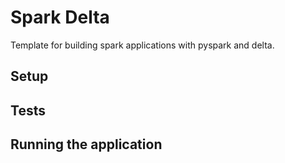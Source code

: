 # Spark Delta

Template for building spark applications with pyspark and delta.
## Setup


## Tests

## Running the application



